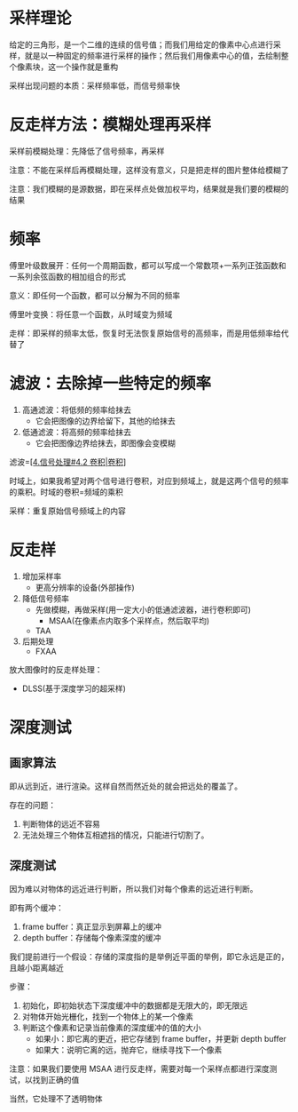 # 采样理论

给定的三角形，是一个二维的连续的信号值；而我们用给定的像素中心点进行采样，就是以一种固定的频率进行采样的操作；然后我们用像素中心的值，去绘制整个像素块，这一个操作就是重构

采样出现问题的本质：采样频率低，而信号频率快

# 反走样方法：模糊处理再采样

采样前模糊处理：先降低了信号频率，再采样

注意：不能在采样后再模糊处理，这样没有意义，只是把走样的图片整体给模糊了

注意：我们模糊的是源数据，即在采样点处做加权平均，结果就是我们要的模糊的结果

# 频率

傅里叶级数展开：任何一个周期函数，都可以写成一个常数项+一系列正弦函数和一系列余弦函数的相加组合的形式

意义：即任何一个函数，都可以分解为不同的频率

傅里叶变换：将任意一个函数，从时域变为频域

走样：即采样的频率太低，恢复时无法恢复原始信号的高频率，而是用低频率给代替了

# 滤波：去除掉一些特定的频率

1. 高通滤波：将低频的频率给抹去
	- 它会把图像的边界给留下，其他的给抹去
2. 低通滤波：将高频的频率给抹去
	- 它会把图像边界给抹去，即图像会变模糊

滤波=[[4.信号处理#4.2 卷积|卷积]](=平均)

时域上，如果我希望对两个信号进行卷积，对应到频域上，就是这两个信号的频率的乘积。时域的卷积=频域的乘积

采样：重复原始信号频域上的内容

# 反走样

1. 增加采样率
	- 更高分辨率的设备(外部操作)
2. 降低信号频率
	- 先做模糊，再做采样(用一定大小的低通滤波器，进行卷积即可)
		- MSAA(在像素点内取多个采样点，然后取平均)
	- TAA
3. 后期处理
	- FXAA

放大图像时的反走样处理：
- DLSS(基于深度学习的超采样)

# 深度测试

## 画家算法

即从远到近，进行渲染。这样自然而然近处的就会把远处的覆盖了。

存在的问题：
1. 判断物体的远近不容易
2. 无法处理三个物体互相遮挡的情况，只能进行切割了。

## 深度测试

因为难以对物体的远近进行判断，所以我们对每个像素的远近进行判断。

即有两个缓冲：
1. frame buffer：真正显示到屏幕上的缓冲
2. depth buffer：存储每个像素深度的缓冲

我们提前进行一个假设：存储的深度指的是举例近平面的举例，即它永远是正的，且越小距离越近

步骤：
1. 初始化，即初始状态下深度缓冲中的数据都是无限大的，即无限远
2. 对物体开始光栅化，找到一个物体上的某一个像素
3. 判断这个像素和记录当前像素的深度缓冲的值的大小
	- 如果小：即它离的更近，把它存储到 frame buffer，并更新 depth buffer
	- 如果大：说明它离的远，抛弃它，继续寻找下一个像素

注意：如果我们要使用 MSAA 进行反走样，需要对每一个采样点都进行深度测试，以找到正确的值

当然，它处理不了透明物体
